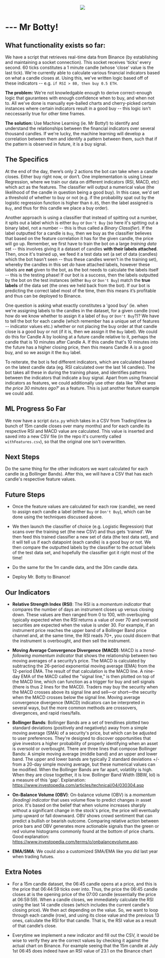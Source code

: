 <p align="center" width="300">
  <img src="https://i.pinimg.com/originals/76/f3/ec/76f3ec2ea3bb788ae75fb099cf6e55a7.jpg" />
</p>

# --- Mr Botty!

## What functionality exists so far:
We have a script that retrieves real-time data from Binance (by establishing and maintaining a socket connection). This socket receives 'ticks' every second. 60 ticks constitutes a 1 minute candle (whose 'close' value is the last tick). We're currently able to calculate various financial indicators based on what a candle closes at. Using this, we've written logic based off of these indicators -- e.g. `if RSI > 80, then buy 0.5 ETH`. 

**The problem:** We're not knowledgable enough to derive correct-enough logic that gaurantees with enough confidence when to buy, and when not to. All we've done is manually eye-balled charts and cherry-picked certain instances where certain indicators result in a good buy -- this logic isn't neccessarily true for other time frames. 

**The solution:** Use Machine Learning (ie. Mr Botty!) to identify and understand the relationships between the financial indicators over several thousand candles. If we're lucky, the machine learning will develop a correlation between them and identify a pattern between them, such that if the pattern is observed in future, it is a buy signal.

## The Specifics

At the end of the day, there’s only 2 actions the bot can take when a candle closes. Either buy right now, or don’t. One implementation is using Linear Regression, where we train our data on different indicators (RSI, MACD, etc) which act as the features. The classifier will output a numerical value (the likelihood of the candle in question being a good buy). In this case, we'd set a threshold of whether to buy or not (e.g. if the probability spat out by the logistic regression function is higher than `0.85`, then the label assigned is `Buy`, and thus for this candle we place a buy order).

Another approach is using a classifier that instead of spitting out a number, it spits out a label which is either `Buy` or `Don't Buy` (so here it's spitting out a binary label, not a number -- this is thus called a *Binary Classifier*). If the label outputted for a candle is `Buy`, then we buy as the classifier believes that based on the feature correlation it has for the given candle, the price will go up. Remember, we first have to train the bot on a large *training data* set -- this involves giving it a dataset of candles **with their labels attached**. Then, once it's trained up, we feed it a test data set (a set of data (candles) which the bot hasn't seen -- thus these candles weren't in the training set), whereby the candles in this set *do* have attached labels, however these labels are **not** given to the bot, as the bot needs to calculate the labels itself -- this is the testing phase! If our bot is a success, then the labels outputted by the bot on the test instances (either `Buy` or `Don't Buy`) match the **true labels** of the data set (the ones we held back from the bot). If our bot is predicting the correct label most of the time, then this means it’s profitable and thus can be deployed to Binance. 

One question is asking what exactly constitutes a 'good buy' (ie. when we're assigning labels to the candles in the dataset, for a given candle (row) how do we know whether to assign it a label of `Buy` or `Don't Buy`?)? We have to tell the bot for each candle (which remember has a unique set of features -- indicator values etc.) whether or not placing the buy order at that candle close is a good buy or not (if it is, then we assign it the `Buy` label). We could do this for Candle A by looking at a future candle relative to it, perhaps the candle that is 10 minutes after Candle A. If this candle that's 10 minutes into the future has a higher closing price, then this means Candle A *is* a good buy, and so we assign it the `Buy` label.

To reiterate, the bot is fed different indicators, which are calculated based on the latest candle data (eg. RSI calculated over the last 14 candles). The bot takes all these in during the training phase, and identifies patterns between the indicators that indicate a buy signal. Apart from using financial indicators as features, we could additionally use other data like '*What was the price 30 minutes ago?*’ as a feature. This is just another feature example we could add.

## ML Progress So Far

We now have a script `data.py` which takes in a CSV from TradingView (a bunch of 15m candle closes over many months) and for each candle its respective RSI and MACD value are calculated. This value is inserted and saved into a new CSV file (in the repo it's currently called `withFeatures.csv`), so that the original one isn't overwritten. 

## Next Steps

Do the same thing for the other indicators we want calculated for each candle (e.g Bollinger Bands). After this, we will have a CSV that has each candle's respective feature values.

## Future Steps

- Once the feature values are calculated for each row (candle), we need to assign each candle a label (either `Buy` or `Don't Buy`), which can be done using the techniques discussed above.

- We then launch the classifier of choice (e.g. Logistic Regression) that scans over the training set (the new CSV) and thus gets 'trained'. We then feed this trained classifier a new set of data (the test data set), and it will tell us if each datapoint (each candle) is a good buy or not. We then compare the outputted labels by the classifier to the *actual* labels of the test data set, and hopefully the classifier got it right most of the time!

- Do the same for the 1m candle data, and the 30m candle data.

- Deploy Mr. Botty to Binance!

## Our Indicators

- **Relative Strength Index (RSI)**: The RSI is a *momentum indicator* that compares the number of days an instrument closes up versus closing down. These values are then ranged from 0 to 100, with overbuying typically expected when the RSI returns a value of over 70 and oversold securities are expected when the value is under 30. For example, if an instrument price reaches the upper band of a Bollinger Band price channel and, at the same time, the RSI reads 70+, you could discern that the instrument is overbought, and then sell the instrument.

- **Moving Average Convergence Divergence (MACD)**: MACD is a *trend-following momentum indicator* that shows the relationship between two moving averages of a security’s price. The MACD is calculated by subtracting the 26-period exponential moving average (EMA) from the 12-period EMA. The result of that calculation is the MACD line. A nine-day EMA of the MACD called the "signal line," is then plotted on top of the MACD line, which can function as a trigger for buy and sell signals (there is thus 2 lines for the MACD). Traders may buy the security when the MACD crosses above its signal line and sell—or short—the security when the MACD crosses below the signal line. Moving average convergence divergence (MACD) indicators can be interpreted in several ways, but the more common methods are crossovers, divergences, and rapid rises/falls.

- **Bollinger Bands**: Bollinger Bands are a set of trendlines plotted two standard deviations (positively and negatively) away from a simple moving average (SMA) of a security's price, but which can be adjusted to user preferences. They're designed to discover opportunities that give investors a higher probability of properly identifying when an asset is oversold or overbought. There are three lines that compose Bollinger Bands: A simple moving average (middle band) and an upper and lower band. The upper and lower bands are typically 2 standard deviations +/- from a 20-day simple moving average, but these numerical values can be modified. When the Bollinger Bands are far apart, volatility is high. When they are close together, it is low. Bollinger Band Width (BBW, lol) is a measure of this 'gap'. Explanation: https://www.investopedia.com/articles/technical/04/030304.asp

- **On-Balance Volume (OBV)**: On-balance volume (OBV) is a *momentum (leading) indicator* that uses volume flow to predict changes in asset price. It's based on the belief that when volume increases sharply without a significant change in the stock's price, the price will eventually jump upward or fall downward. OBV shows crowd sentiment that can predict a bullish or bearish outcome. Comparing relative action between price bars and OBV generates more actionable signals than the green or red volume histograms commonly found at the bottom of price charts. Good explanation: https://www.investopedia.com/terms/o/onbalancevolume.asp.

- **EMA/SMA**: We could also a customized SMA/EMA like you did last year when trading futues.

## Extra Notes

- For a 15m candle dataset, the 06:45 candle opens at a price, and this is the price that 06:44:59 ticks over into. Thus, the price the 06:45 candle closes at is the opening price of the 07:00 candle (essentially the price at 06:59:59). When a candle closes, we immediately calculate the RSI using the last 14 candle closes (which includes the current candle's closing price). We then act depending on the value. So, we want to loop through each candle (row), and using its close value and the previous 13 ones, calculate the RSI for that candle. That is, the RSI value as a result of that candle’s close.

- Everytime we implement a new indicator and fill out the CSV, it would be wise to verify they are the correct values by checking it against the actual chart on Binance. For example seeing that the 15m candle at July 1st 06:45 does indeed have an RSI value of 23.1 on the Binance chart
